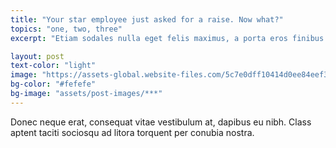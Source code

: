 ```yaml
---
title: "Your star employee just asked for a raise. Now what?"
topics: "one, two, three"
excerpt: "Etiam sodales nulla eget felis maximus, a porta eros finibus. Maecenas libero mi, aliquet sed metus sit amet, vestibulum vulputate ex. Phasellus blandit eget tellus et varius. Vivamus sit amet."

layout: post
text-color: "light"
image: "https://assets-global.website-files.com/5c7e0dff10414d0ee84eef35/5e9799e265f7a9963d4e2906_Over-Web-mockup.png"
bg-color: "#fefefe"
bg-image: "assets/post-images/***"
---
```


Donec neque erat, consequat vitae vestibulum at, dapibus eu nibh. Class aptent taciti sociosqu ad litora torquent per conubia nostra.
